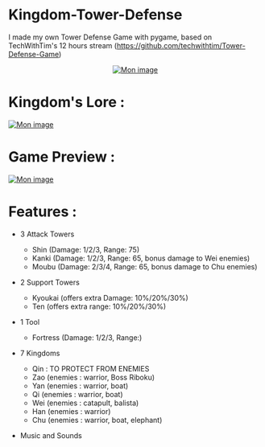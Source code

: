 # Kingdom-Tower-Defense
I made my own Tower Defense Game with pygame, based on TechWithTim's 12 hours stream (https://github.com/techwithtim/Tower-Defense-Game)

<center><a href='https://www.casimages.com/i/201027062439727203.png.html' target='_blank' title='Mon image'><img src='https://nsa40.casimages.com/img/2020/10/27/201027062439727203.png' border='0' alt='Mon image' /></a></center>


# Kingdom's Lore : 

<a href='https://www.casimages.com/i/201027063031538664.png.html' target='_blank' title='Mon image'><img src='https://nsa40.casimages.com/img/2020/10/27/201027063031538664.png' border='0' alt='Mon image' /></a>

# Game Preview :

<a href='https://www.casimages.com/i/201027063136282855.png.html' target='_blank' title='Mon image'><img src='https://nsa40.casimages.com/img/2020/10/27/201027063136282855.png' border='0' alt='Mon image' /></a>

# Features :

- 3 Attack Towers
	- Shin (Damage: 1/2/3, Range: 75)
	- Kanki (Damage: 1/2/3, Range: 65, bonus damage to Wei enemies)
	- Moubu (Damage: 2/3/4, Range: 65, bonus damage to Chu enemies)
- 2 Support Towers
	- Kyoukai (offers extra Damage: 10%/20%/30%)
	- Ten (offers extra range: 10%/20%/30%)
- 1 Tool
	- Fortress (Damage: 1/2/3, Range:)

- 7 Kingdoms
	- Qin : TO PROTECT FROM ENEMIES
	- Zao (enemies : warrior, Boss Riboku)
	- Yan (enemies : warrior, boat)
	- Qi (enemies : warrior, boat)
	- Wei (enemies : catapult, balista)
	- Han (enemies : warrior)
	- Chu (enemies : warrior, boat, elephant)

- Music and Sounds